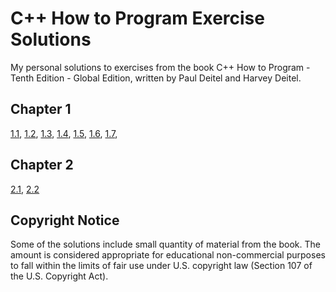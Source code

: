 # C++ How to Program Exercise Solutions

My personal solutions to exercises from the book C++ How to Program - Tenth Edition - Global Edition, written by Paul Deitel and Harvey Deitel.

## Chapter 1

[1.1](chapter-01/exercise-01-01/exercise-01-01.md),
[1.2](chapter-01/exercise-01-02/exercise-01-02.md),
[1.3](chapter-01/exercise-01-03/exercise-01-03.md),
[1.4](chapter-01/exercise-01-04/exercise-01-04.md),
[1.5](chapter-01/exercise-01-05/exercise-01-05.md),
[1.6](chapter-01/exercise-01-06/exercise-01-06.md),
[1.7](chapter-01/exercise-01-07/exercise-01-07.md),

## Chapter 2

[2.1](chapter-02/exercise-02-01/exercise-02-01.md),
[2.2](chapter-02/exercise-02-02/exercise-02-02.md)

## Copyright Notice

Some of the solutions include small quantity of material from the book. The amount is considered appropriate for educational non-commercial purposes to fall within the limits of fair use under U.S. copyright law (Section 107 of the U.S. Copyright Act).
